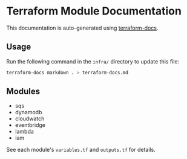 # Terraform Module Documentation

This documentation is auto-generated using [terraform-docs](https://terraform-docs.io/).

## Usage
Run the following command in the `infra/` directory to update this file:

```sh
terraform-docs markdown . > terraform-docs.md
```

## Modules
- sqs
- dynamodb
- cloudwatch
- eventbridge
- lambda
- iam

See each module's `variables.tf` and `outputs.tf` for details.
